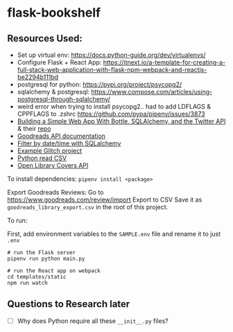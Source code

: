 # flask-bookshelf

## Resources Used:

- Set up virtual env: https://docs.python-guide.org/dev/virtualenvs/
- Configure Flask + React App: https://itnext.io/a-template-for-creating-a-full-stack-web-application-with-flask-npm-webpack-and-reactjs-be2294b111bd
- postgresql for python: https://pypi.org/project/psycopg2/
- sqlalchemy & postgresql: https://www.compose.com/articles/using-postgresql-through-sqlalchemy/
- weird error when trying to install psycopg2.. had to add LDFLAGS & CPPFLAGS to .zshrc
  https://github.com/pypa/pipenv/issues/3873
- [Building a Simple Web App With Bottle, SQLAlchemy, and the Twitter API](https://realpython.com/building-a-simple-web-app-with-bottle-sqlalchemy-twitter-api/) & their [repo](https://github.com/pybites/pytip)
- [Goodreads API documentation](https://www.goodreads.com/api/index)
- [Filter by date/time with SQLalchemy](https://stackoverflow.com/questions/51451768/sqlalchemy-querying-with-datetime-columns-to-filter-by-month-day-year/51468737)
- [Example Glitch project](https://veil-look.glitch.me/posts/2019-books/#how-to-books)
- [Python read CSV](https://docs.python.org/3/library/csv.html)
- [Open Library Covers API](https://openlibrary.org/dev/docs/api/covers)

To install dependencies:
`pipenv install <package>`

Export Goodreads Reviews:
Go to https://www.goodreads.com/review/import
Export to CSV
Save it as `goodreads_library_export.csv` in the root of this project.

To run:

First, add environment variables to the `SAMPLE.env` file and rename it to just `.env`

```
# run the Flask server
pipenv run python main.py

# run the React app on webpack
cd templates/static
npm run watch
```

## Questions to Research later

- [ ] Why does Python require all these `__init__.py` files?

